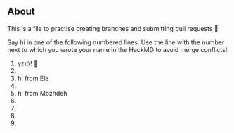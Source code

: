 ## About
This is a file to practise creating branches and submitting pull requests :rocket:

Say hi in one of the following numbered lines.
Use the line with the number next to which you wrote your name in the HackMD to avoid merge conflicts!

1. γειά! 🌊
2. 
3. hi from Ele
4. 
5. hi from Mozhdeh
7. 
8. 
9. 
10. 
